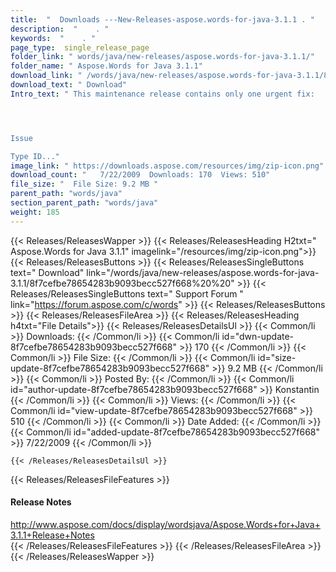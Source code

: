 ```yaml
---
title:  "  Downloads ---New-Releases-aspose.words-for-java-3.1.1 . " 
description:  "    . " 
keywords:  "    . " 
page_type:  single_release_page
folder_link: " words/java/new-releases/aspose.words-for-java-3.1.1/"
folder_name: " Aspose.Words for Java 3.1.1"
download_link: " /words/java/new-releases/aspose.words-for-java-3.1.1/8f7cefbe78654283b9093becc527f668"
download_text: " Download"
Intro_text: " This maintenance release contains only one urgent fix:




Issue

Type ID..."
image_link: " https://downloads.aspose.com/resources/img/zip-icon.png"
download_count: "   7/22/2009  Downloads: 170  Views: 510"
file_size: "  File Size: 9.2 MB "
parent_path: "words/java"
section_parent_path: "words/java"
weight: 185 
---
```


{{< Releases/ReleasesWapper >}}
  {{< Releases/ReleasesHeading H2txt=" Aspose.Words for Java 3.1.1" imagelink="/resources/img/zip-icon.png">}}
  {{< Releases/ReleasesButtons >}}
    {{< Releases/ReleasesSingleButtons text=" Download" link="/words/java/new-releases/aspose.words-for-java-3.1.1/8f7cefbe78654283b9093becc527f668%20%20" >}}
    {{< Releases/ReleasesSingleButtons text=" Support Forum " link="https://forum.aspose.com/c/words" >}}
  {{< Releases/ReleasesButtons >}}
  {{< Releases/ReleasesFileArea >}}
    {{< Releases/ReleasesHeading h4txt="File Details">}}
    {{< Releases/ReleasesDetailsUl >}}
            {{< Common/li  >}} Downloads: {{< /Common/li >}} 
      {{< Common/li id="dwn-update-8f7cefbe78654283b9093becc527f668" >}} 170 {{< /Common/li >}} 
      {{< Common/li  >}} File Size: {{< /Common/li >}} 
      {{< Common/li id="size-update-8f7cefbe78654283b9093becc527f668" >}} 9.2 MB {{< /Common/li >}} 
      {{< Common/li  >}} Posted By: {{< /Common/li >}} 
      {{< Common/li id="author-update-8f7cefbe78654283b9093becc527f668" >}} Konstantin {{< /Common/li >}} 
      {{< Common/li  >}} Views: {{< /Common/li >}} 
      {{< Common/li id="view-update-8f7cefbe78654283b9093becc527f668" >}} 510 {{< /Common/li >}} 
      {{< Common/li  >}} Date Added: {{< /Common/li >}} 
      {{< Common/li id="added-update-8f7cefbe78654283b9093becc527f668" >}} 7/22/2009 {{< /Common/li >}} 

    {{< /Releases/ReleasesDetailsUl >}}

  {{< Releases/ReleasesFileFeatures >}}
      <h4>Release Notes</h4><div><a href="http://www.aspose.com/docs/display/wordsjava/Aspose.Words+for+Java+3.1.1+Release+Notes">http://www.aspose.com/docs/display/wordsjava/Aspose.Words+for+Java+3.1.1+Release+Notes</a></div>
  {{< /Releases/ReleasesFileFeatures >}}
 {{< /Releases/ReleasesFileArea >}}
{{< /Releases/ReleasesWapper >}}


